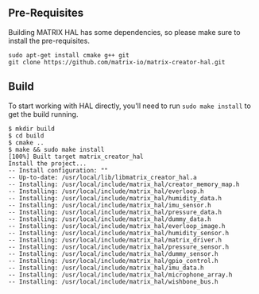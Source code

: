 ## Pre-Requisites
Building MATRIX HAL has some dependencies, so please make sure to install the pre-requisites.

```
sudo apt-get install cmake g++ git
git clone https://github.com/matrix-io/matrix-creator-hal.git
```

## Build
To start working with HAL directly, you'll need to run `sudo make install` to get the build running. 
```
$ mkdir build
$ cd build
$ cmake ..
$ make && sudo make install
[100%] Built target matrix_creator_hal
Install the project...
-- Install configuration: ""
-- Up-to-date: /usr/local/lib/libmatrix_creator_hal.a
-- Installing: /usr/local/include/matrix_hal/creator_memory_map.h
-- Installing: /usr/local/include/matrix_hal/everloop.h
-- Installing: /usr/local/include/matrix_hal/humidity_data.h
-- Installing: /usr/local/include/matrix_hal/imu_sensor.h
-- Installing: /usr/local/include/matrix_hal/pressure_data.h
-- Installing: /usr/local/include/matrix_hal/dummy_data.h
-- Installing: /usr/local/include/matrix_hal/everloop_image.h
-- Installing: /usr/local/include/matrix_hal/humidity_sensor.h
-- Installing: /usr/local/include/matrix_hal/matrix_driver.h
-- Installing: /usr/local/include/matrix_hal/pressure_sensor.h
-- Installing: /usr/local/include/matrix_hal/dummy_sensor.h
-- Installing: /usr/local/include/matrix_hal/gpio_control.h
-- Installing: /usr/local/include/matrix_hal/imu_data.h
-- Installing: /usr/local/include/matrix_hal/microphone_array.h
-- Installing: /usr/local/include/matrix_hal/wishbone_bus.h
```

